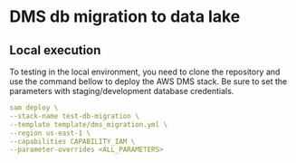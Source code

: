 # DMS db migration to data lake

## Local execution
To testing in the local environment, you need to clone the repository and use the command bellow to deploy the AWS DMS stack. Be sure to set the parameters with staging/development database credentials.

```yaml
sam deploy \
--stack-name test-db-migration \
--template template/dms_migration.yml \
--region us-east-1 \
--capabilities CAPABILITY_IAM \
--parameter-overrides <ALL_PARAMETERS>
```